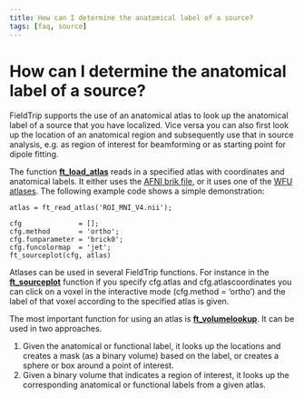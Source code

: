 ```yaml
---
title: How can I determine the anatomical label of a source?
tags: [faq, source]
---
```


# How can I determine the anatomical label of a source?

FieldTrip supports the use of an anatomical atlas to look up the anatomical label of a source that you have localized. Vice versa you can also first look up the location of an anatomical region and subsequently use that in source analysis, e.g. as region of interest for beamforming or as starting point for dipole fitting.

The function **[ft_load_atlas](/reference/ft_load_atlas)** reads in a specified atlas with coordinates and anatomical labels. It either uses the [AFNI brik file](http://afni.nimh.nih.gov/afni/doc/misc/afni_ttatlas/), or it uses one of the [WFU atlases](http://fmri.wfubmc.edu). The following example code shows a simple demonstration:

    atlas = ft_read_atlas('ROI_MNI_V4.nii');

    cfg              = [];
    cfg.method       = 'ortho';
    cfg.funparameter = 'brick0';
    cfg.funcolormap  = 'jet';
    ft_sourceplot(cfg, atlas)

Atlases can be used in several FieldTrip functions. For instance in the **[ft_sourceplot](/reference/ft_sourceplot)** function if you specify cfg.atlas and cfg.atlascoordinates you can click on a voxel in the interactive mode (cfg.method = ‘ortho’) and the label of that voxel according to the specified atlas is given.

The most important function for using an atlas is **[ft_volumelookup](/reference/ft_volumelookup)**. It can be used in two approaches.

1.  Given the anatomical or functional label, it looks up the locations and creates a mask (as a binary volume) based on the label, or creates a sphere or box around a point of interest.
2.  Given a binary volume that indicates a region of interest, it looks up the corresponding anatomical or functional labels from a given atlas.
